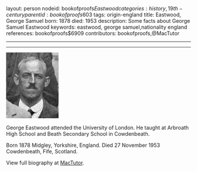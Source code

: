 layout: person
nodeid: bookofproofs$Eastwood
categories: history,19th-century
parentid: bookofproofs$603
tags: origin-england
title: Eastwood, George Samuel
born: 1878
died: 1953
description: Some facts about George Samuel Eastwood
keywords: eastwood, george samuel,nationality england
references: bookofproofs$6909
contributors: bookofproofs,@MacTutor

---


---

![Eastwood.jpg](https://github.com/bookofproofs/bookofproofs.github.io/blob/main/_sources/_assets/images/portraits/Eastwood.jpg?raw=true)

George Eastwood attended the University of London. He taught at Arbroath High School and Beath Secondary School in Cowdenbeath.

Born 1878 Midgley, Yorkshire, England. Died 27 November 1953 Cowdenbeath, Fife, Scotland.


View full biography at [MacTutor](https://mathshistory.st-andrews.ac.uk/Biographies/Eastwood/).